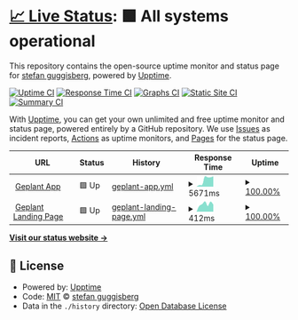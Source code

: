 # [📈 Live Status](https://bassplayerch.github.io/geplant-uptime): <!--live status--> **🟩 All systems operational**

This repository contains the open-source uptime monitor and status page for [stefan guggisberg](https://bassplayerch.github.io/geplant-uptime), powered by [Upptime](https://github.com/upptime/upptime).

[![Uptime CI](https://github.com/bassplayerch/geplant-uptime/workflows/Uptime%20CI/badge.svg)](https://github.com/bassplayerch/geplant-uptime/actions?query=workflow%3A%22Uptime+CI%22)
[![Response Time CI](https://github.com/bassplayerch/geplant-uptime/workflows/Response%20Time%20CI/badge.svg)](https://github.com/bassplayerch/geplant-uptime/actions?query=workflow%3A%22Response+Time+CI%22)
[![Graphs CI](https://github.com/bassplayerch/geplant-uptime/workflows/Graphs%20CI/badge.svg)](https://github.com/bassplayerch/geplant-uptime/actions?query=workflow%3A%22Graphs+CI%22)
[![Static Site CI](https://github.com/bassplayerch/geplant-uptime/workflows/Static%20Site%20CI/badge.svg)](https://github.com/bassplayerch/geplant-uptime/actions?query=workflow%3A%22Static+Site+CI%22)
[![Summary CI](https://github.com/bassplayerch/geplant-uptime/workflows/Summary%20CI/badge.svg)](https://github.com/bassplayerch/geplant-uptime/actions?query=workflow%3A%22Summary+CI%22)

With [Upptime](https://upptime.js.org), you can get your own unlimited and free uptime monitor and status page, powered entirely by a GitHub repository. We use [Issues](https://github.com/bassplayerch/geplant-uptime/issues) as incident reports, [Actions](https://github.com/bassplayerch/geplant-uptime/actions) as uptime monitors, and [Pages](https://bassplayerch.github.io/geplant-uptime) for the status page.

<!--start: status pages-->
<!-- This summary is generated by Upptime (https://github.com/upptime/upptime) -->
<!-- Do not edit this manually, your changes will be overwritten -->
<!-- prettier-ignore -->
| URL | Status | History | Response Time | Uptime |
| --- | ------ | ------- | ------------- | ------ |
| <img alt="" src="https://icons.duckduckgo.com/ip3/app.geplant.io.ico" height="13"> [Geplant App](https://app.geplant.io) | 🟩 Up | [geplant-app.yml](https://github.com/bassplayerch/geplant-uptime/commits/HEAD/history/geplant-app.yml) | <details><summary><img alt="Response time graph" src="./graphs/geplant-app/response-time-week.png" height="20"> 5671ms</summary><br><a href="https://bassplayerch.github.io/geplant-uptime/history/geplant-app"><img alt="Response time 5671" src="https://img.shields.io/endpoint?url=https%3A%2F%2Fraw.githubusercontent.com%2Fbassplayerch%2Fgeplant-uptime%2FHEAD%2Fapi%2Fgeplant-app%2Fresponse-time.json"></a><br><a href="https://bassplayerch.github.io/geplant-uptime/history/geplant-app"><img alt="24-hour response time 8256" src="https://img.shields.io/endpoint?url=https%3A%2F%2Fraw.githubusercontent.com%2Fbassplayerch%2Fgeplant-uptime%2FHEAD%2Fapi%2Fgeplant-app%2Fresponse-time-day.json"></a><br><a href="https://bassplayerch.github.io/geplant-uptime/history/geplant-app"><img alt="7-day response time 5671" src="https://img.shields.io/endpoint?url=https%3A%2F%2Fraw.githubusercontent.com%2Fbassplayerch%2Fgeplant-uptime%2FHEAD%2Fapi%2Fgeplant-app%2Fresponse-time-week.json"></a><br><a href="https://bassplayerch.github.io/geplant-uptime/history/geplant-app"><img alt="30-day response time 5671" src="https://img.shields.io/endpoint?url=https%3A%2F%2Fraw.githubusercontent.com%2Fbassplayerch%2Fgeplant-uptime%2FHEAD%2Fapi%2Fgeplant-app%2Fresponse-time-month.json"></a><br><a href="https://bassplayerch.github.io/geplant-uptime/history/geplant-app"><img alt="1-year response time 5671" src="https://img.shields.io/endpoint?url=https%3A%2F%2Fraw.githubusercontent.com%2Fbassplayerch%2Fgeplant-uptime%2FHEAD%2Fapi%2Fgeplant-app%2Fresponse-time-year.json"></a></details> | <details><summary><a href="https://bassplayerch.github.io/geplant-uptime/history/geplant-app">100.00%</a></summary><a href="https://bassplayerch.github.io/geplant-uptime/history/geplant-app"><img alt="All-time uptime 100.00%" src="https://img.shields.io/endpoint?url=https%3A%2F%2Fraw.githubusercontent.com%2Fbassplayerch%2Fgeplant-uptime%2FHEAD%2Fapi%2Fgeplant-app%2Fuptime.json"></a><br><a href="https://bassplayerch.github.io/geplant-uptime/history/geplant-app"><img alt="24-hour uptime 100.00%" src="https://img.shields.io/endpoint?url=https%3A%2F%2Fraw.githubusercontent.com%2Fbassplayerch%2Fgeplant-uptime%2FHEAD%2Fapi%2Fgeplant-app%2Fuptime-day.json"></a><br><a href="https://bassplayerch.github.io/geplant-uptime/history/geplant-app"><img alt="7-day uptime 100.00%" src="https://img.shields.io/endpoint?url=https%3A%2F%2Fraw.githubusercontent.com%2Fbassplayerch%2Fgeplant-uptime%2FHEAD%2Fapi%2Fgeplant-app%2Fuptime-week.json"></a><br><a href="https://bassplayerch.github.io/geplant-uptime/history/geplant-app"><img alt="30-day uptime 100.00%" src="https://img.shields.io/endpoint?url=https%3A%2F%2Fraw.githubusercontent.com%2Fbassplayerch%2Fgeplant-uptime%2FHEAD%2Fapi%2Fgeplant-app%2Fuptime-month.json"></a><br><a href="https://bassplayerch.github.io/geplant-uptime/history/geplant-app"><img alt="1-year uptime 100.00%" src="https://img.shields.io/endpoint?url=https%3A%2F%2Fraw.githubusercontent.com%2Fbassplayerch%2Fgeplant-uptime%2FHEAD%2Fapi%2Fgeplant-app%2Fuptime-year.json"></a></details>
| <img alt="" src="https://icons.duckduckgo.com/ip3/geplant.io.ico" height="13"> [Geplant Landing Page](http://geplant.io/) | 🟩 Up | [geplant-landing-page.yml](https://github.com/bassplayerch/geplant-uptime/commits/HEAD/history/geplant-landing-page.yml) | <details><summary><img alt="Response time graph" src="./graphs/geplant-landing-page/response-time-week.png" height="20"> 412ms</summary><br><a href="https://bassplayerch.github.io/geplant-uptime/history/geplant-landing-page"><img alt="Response time 412" src="https://img.shields.io/endpoint?url=https%3A%2F%2Fraw.githubusercontent.com%2Fbassplayerch%2Fgeplant-uptime%2FHEAD%2Fapi%2Fgeplant-landing-page%2Fresponse-time.json"></a><br><a href="https://bassplayerch.github.io/geplant-uptime/history/geplant-landing-page"><img alt="24-hour response time 377" src="https://img.shields.io/endpoint?url=https%3A%2F%2Fraw.githubusercontent.com%2Fbassplayerch%2Fgeplant-uptime%2FHEAD%2Fapi%2Fgeplant-landing-page%2Fresponse-time-day.json"></a><br><a href="https://bassplayerch.github.io/geplant-uptime/history/geplant-landing-page"><img alt="7-day response time 412" src="https://img.shields.io/endpoint?url=https%3A%2F%2Fraw.githubusercontent.com%2Fbassplayerch%2Fgeplant-uptime%2FHEAD%2Fapi%2Fgeplant-landing-page%2Fresponse-time-week.json"></a><br><a href="https://bassplayerch.github.io/geplant-uptime/history/geplant-landing-page"><img alt="30-day response time 412" src="https://img.shields.io/endpoint?url=https%3A%2F%2Fraw.githubusercontent.com%2Fbassplayerch%2Fgeplant-uptime%2FHEAD%2Fapi%2Fgeplant-landing-page%2Fresponse-time-month.json"></a><br><a href="https://bassplayerch.github.io/geplant-uptime/history/geplant-landing-page"><img alt="1-year response time 412" src="https://img.shields.io/endpoint?url=https%3A%2F%2Fraw.githubusercontent.com%2Fbassplayerch%2Fgeplant-uptime%2FHEAD%2Fapi%2Fgeplant-landing-page%2Fresponse-time-year.json"></a></details> | <details><summary><a href="https://bassplayerch.github.io/geplant-uptime/history/geplant-landing-page">100.00%</a></summary><a href="https://bassplayerch.github.io/geplant-uptime/history/geplant-landing-page"><img alt="All-time uptime 100.00%" src="https://img.shields.io/endpoint?url=https%3A%2F%2Fraw.githubusercontent.com%2Fbassplayerch%2Fgeplant-uptime%2FHEAD%2Fapi%2Fgeplant-landing-page%2Fuptime.json"></a><br><a href="https://bassplayerch.github.io/geplant-uptime/history/geplant-landing-page"><img alt="24-hour uptime 100.00%" src="https://img.shields.io/endpoint?url=https%3A%2F%2Fraw.githubusercontent.com%2Fbassplayerch%2Fgeplant-uptime%2FHEAD%2Fapi%2Fgeplant-landing-page%2Fuptime-day.json"></a><br><a href="https://bassplayerch.github.io/geplant-uptime/history/geplant-landing-page"><img alt="7-day uptime 100.00%" src="https://img.shields.io/endpoint?url=https%3A%2F%2Fraw.githubusercontent.com%2Fbassplayerch%2Fgeplant-uptime%2FHEAD%2Fapi%2Fgeplant-landing-page%2Fuptime-week.json"></a><br><a href="https://bassplayerch.github.io/geplant-uptime/history/geplant-landing-page"><img alt="30-day uptime 100.00%" src="https://img.shields.io/endpoint?url=https%3A%2F%2Fraw.githubusercontent.com%2Fbassplayerch%2Fgeplant-uptime%2FHEAD%2Fapi%2Fgeplant-landing-page%2Fuptime-month.json"></a><br><a href="https://bassplayerch.github.io/geplant-uptime/history/geplant-landing-page"><img alt="1-year uptime 100.00%" src="https://img.shields.io/endpoint?url=https%3A%2F%2Fraw.githubusercontent.com%2Fbassplayerch%2Fgeplant-uptime%2FHEAD%2Fapi%2Fgeplant-landing-page%2Fuptime-year.json"></a></details>

<!--end: status pages-->

[**Visit our status website →**](https://bassplayerch.github.io/geplant-uptime)

## 📄 License

- Powered by: [Upptime](https://github.com/upptime/upptime)
- Code: [MIT](./LICENSE) © [stefan guggisberg](https://bassplayerch.github.io/geplant-uptime)
- Data in the `./history` directory: [Open Database License](https://opendatacommons.org/licenses/odbl/1-0/)
